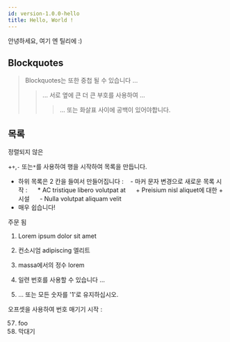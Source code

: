 ```yaml
---
id: version-1.0.0-hello
title: Hello, World !
---
```


안녕하세요, 여기 엔 틸리에 :)

## Blockquotes

> Blockquotes는 또한 중첩 될 수 있습니다 ...
>> ... 서로 옆에 큰 더 큰 부호를 사용하여 ...
>>> ... 또는 화살표 사이에 공백이 있어야합니다.


## 목록

정렬되지 않은

+`+`,`-` 또는`*`를 사용하여 행을 시작하여 목록을 만듭니다.
+ 하위 목록은 2 칸을 들여서 만들어집니다 :
   - 마커 문자 변경으로 새로운 목록 시작 :
     * AC tristique libero volutpat at
     + Preisium nisl aliquet에 대한 + 시설
     - Nulla volutpat aliquam velit
+ 매우 쉽습니다!

주문 됨

1. Lorem ipsum dolor sit amet
2. 컨소시엄 adipiscing 엘리트
3. massa에서의 정수 lorem


1. 일련 번호를 사용할 수 있습니다 ...
1. ... 또는 모든 숫자를 '1'로 유지하십시오.

오프셋을 사용하여 번호 매기기 시작 :

57. foo
1. 막대기